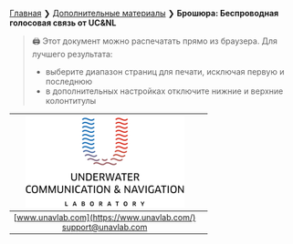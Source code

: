 [Главная](/README_RU) ❯ [Дополнительные материалы](/misc_ru) ❯ **Брошюра: Беспроводная голосовая связь от UC&NL**

> 🖨 Этот документ можно распечатать прямо из браузера. 
> Для лучшего результата:
> - выберите диапазон страниц для печати, исключая первую и последнюю
> - в дополнительных настройках отключите нижние и верхние колонтитулы

<div style="page-break-after: always;"></div>

| ![logo](/documentation/sm_logo.png) |   |
| :---: | ---: |
| [www.unavlab.com](https://www.unavlab.com/) <br/> [support@unavlab.com](mailto:support@unavlab.com) |  |





<div style="page-break-after: always;"></div>

